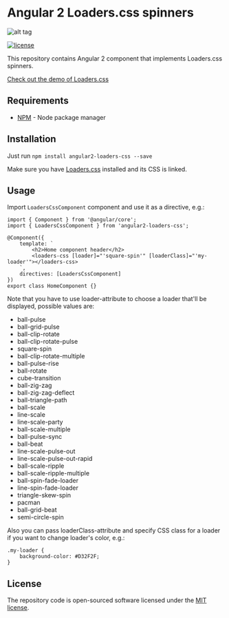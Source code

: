 # Angular 2 Loaders.css spinners

![alt tag](http://i.imgur.com/6TCsrFV.png)

[![license](https://img.shields.io/github/license/mashape/apistatus.svg?maxAge=2592000)](http://opensource.org/licenses/MIT)

This repository contains Angular 2 component that implements Loaders.css spinners.

<a href="https://connoratherton.com/loaders" target_='blank'>Check out the demo of Loaders.css</a>


## Requirements
- [NPM](https://npmjs.org/) - Node package manager


## Installation

Just run `npm install angular2-loaders-css --save`

Make sure you have [Loaders.css](https://github.com/ConnorAtherton/loaders.css) installed and its CSS is linked.


## Usage

Import `LoadersCssComponent` component and use it as a directive, e.g.: 

```
import { Component } from '@angular/core';
import { LoadersCssComponent } from 'angular2-loaders-css';

@Component({
    template: `
        <h2>Home component header</h2>
        <loaders-css [loader]="'square-spin'" [loaderClass]="'my-loader'"></loaders-css>
    `,
    directives: [LoadersCssComponent]
})
export class HomeComponent {}
```

Note that you have to use loader-attribute to choose a loader that'll be displayed, possible values are:

- ball-pulse
- ball-grid-pulse
- ball-clip-rotate
- ball-clip-rotate-pulse
- square-spin
- ball-clip-rotate-multiple
- ball-pulse-rise
- ball-rotate
- cube-transition
- ball-zig-zag
- ball-zig-zag-deflect
- ball-triangle-path
- ball-scale
- line-scale
- line-scale-party
- ball-scale-multiple
- ball-pulse-sync
- ball-beat
- line-scale-pulse-out
- line-scale-pulse-out-rapid
- ball-scale-ripple
- ball-scale-ripple-multiple
- ball-spin-fade-loader
- line-spin-fade-loader
- triangle-skew-spin
- pacman
- ball-grid-beat
- semi-circle-spin

Also you can pass loaderClass-attribute and specify CSS class for a loader if you want to change loader's color, e.g.:

```
.my-loader {
    background-color: #D32F2F;
}
```


## License

The repository code is open-sourced software licensed under the [MIT license](http://opensource.org/licenses/MIT).
